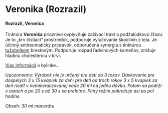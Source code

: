 Veronika (Rozrazil)
===================

#### Rozrazil, Veronica

Tinktúra **Veronika** priaznivo ovplyvňuje zažívací trakt a podžalúdkovú žľazu.
Je to „krv čistiaci“ prostriedok, podporuje vylučovanie škodlivín z tela. Je
účinný antireumatický prípravok, odporučená synergia s tinktúrou
[tužobníkom](/sip/tinktury/tuzobnik) brestovým.
Podporuje rozpad ľadvinových kameňov, znižuje hladinu cholesterolu v krvi.

[Viac informácií](/sip/bylinky/veronika-lekarska) o bylinke…

Upozornenie: *Výrobok nie je určený pre deti do 3 rokov. Dávkovanie pre
dospelých 3 x 15 kvapiek za deň; pre deti od troch rokov 3 x 5 kvapiek za deň
riediť v nemineralizovanej vode 20 ml na jednu dávku. Potom sa podrží v ústach a
po 20 s až 30 s sa prehltne. Pitný režim pokračuje asi po pol hodine.*

*Obsah: 30 ml macerátu*

